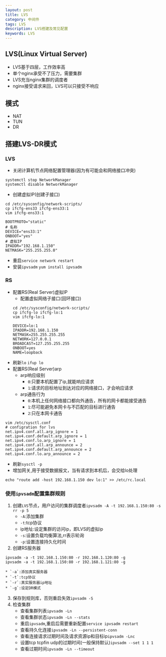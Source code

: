 ```yaml
---
layout: post
title: LVS
category: 中间件
tags: LVS
description: LVS搭建及常见配置
keywords: LVS
---
```

## LVS(Linux Virtual Server)
* LVS基于四层，工作效率高
* 单个nginx承受不了压力，需要集群
* LVS充当nginx集群的调度者
* nginx接受请求来回，LVS可以只接受不响应

## 模式
* NAT
* TUN
* DR

## 搭建LVS-DR模式
### LVS
* 关闭计算机节点网络配置管理器(因为有可能会和网络接口冲突)
```
systemctl stop NetworkManager
systemctl disable NetworkManager
```
* 创建虚拟IP(创建子接口)
```
cd /etc/sysconfig/network-scripts/
cp ifcfg-ens33 ifcfg-ens33:1
vim ifcfg-ens33:1
```
```
BOOTPROTO="static"
# 名称
DEVICE="ens33:1"
ONBOOT="yes"
# 虚拟IP
IPADDR="192.168.1.150"
NETMASK="255.255.255.0"
```
* 重启`service network restart`
* 安装`ipvsadm` `yum install ipvsadm`

### RS
* 配置RS(Real Server)虚拟IP
    * 配置虚拟网络子接口(回环接口)
    ```
    cd /etc/sysconfig/network-scripts/
    cp ifcfg-lo ifcfg-lo:1
    vim ifcfg-lo:1
    ```
    ```
    DEVICE=lo:1
    IPADDR=192.168.1.150
    NETMASK=255.255.255.255
    NETWORK=127.0.0.1
    BROADCAST=127.255.255.255
    ONBOOT=yes
    NAME=loopback
    ```
* 刷新`lo` `ifup lo`
* 配置RS(Real Server)arp
    * arp响应级别
        * `0`:只要本机配置了ip,就能响应请求
        * `1`:请求的目标地址到达对应的网络接口，才会响应请求
    * arp通告行为
        * `0`:本机上任何网络接口都向外通告，所有的网卡都能接受通告
        * `1`:尽可能避免本网卡与不匹配的目标进行通告
        * `2`:只在本网卡通告

```
vim /etc/sysctl.conf
# configration for lvs
net.ipv4.conf.all.arp_ignore = 1
net.ipv4.conf.default.arp_ignore = 1
net.ipv4.conf.lo.arp_ignore = 1
net.ipv4.conf.all.arp_announce = 2
net.ipv4.conf.default.arp_announce = 2
net.ipv4.conf.lo.arp_announce = 2
```
* 刷新`sysctl -p`
* 增加网关,用于接受数据报文，当有请求到本机后，会交给lo处理
```
echo "route add -host 192.168.1.150 dev lo:1" >> /etc/rc.local
```

### 使用`ipvsadm`配置集群规则
1. 创建`LVS`节点，用户访问的集群调度者`ipvsadm -A -t 192.168.1.150:80 -s rr -p 5`
    * `-A`:添加集群
    * `-t`:tcp协议
    * ip地址:设定集群的访问ip，即LVS的虚拟ip
    * `-s`:设置负载均衡算法,rr表示轮询
    * `-p`:设置连接持久化时间
2. 创建RS服务器
```
ipvsadm -a -t 192.168.1.150:80 -r 192.168.1.120:80 -g
ipvsadm -a -t 192.168.1.150:80 -r 192.168.1.121:80 -g
```
    * `-a`:添加真实服务器
    * `-t`:tcp协议
    * `-r`:真实服务器ip地址
    * `-g`:设定DR模式
3. 保存到规则库，否则重启失效`ipvsadm -S`
4. 检查集群
    * 查看集群列表`ipvsadm -Ln`
    * 查看集群状态`ipvsadm -Ln --stats`
    * 重启`ipvsadm`,重启后需要重新配置`service ipvsadm restart`
    * 查看持久化连接`ipvsadm -Ln --persistent-conn`
    * 查看连接请求过期时间及请求资源ip和目标ip`ipvsadm -Lnc`
    * 设置tcp tcpfin udp的过期时间(一般保持默认)`ipvsadm --set 1 1 1`
    * 查看过期时间`ipvsadm -Ln --timeout`
